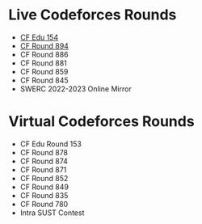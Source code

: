 # Live Codeforces Rounds
- [CF Edu 154]()
- [CF Round 894](https://github.com/khalid586/Codeforces-LIve-and-Virtual-rounds/tree/main/LIve%20online%20round/CF%20Round%20894)
- CF Round 886
- CF Round 881
- CF Round 859
- CF Round 845
- SWERC 2022-2023 Online Mirror

# Virtual Codeforces Rounds
- CF Edu Round 153
- CF Round 878
- CF Round 874
- CF Round 871
- CF Round 852
- CF Round 849
- CF Round 835
- CF Round 780
- Intra SUST Contest